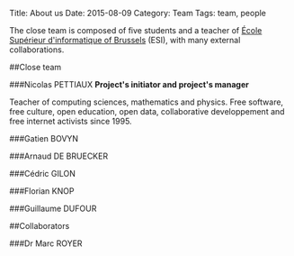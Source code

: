Title: About us
Date: 2015-08-09
Category: Team
Tags: team, people

The close team is composed of five students and a teacher of [École Supérieur d'informatique of Brussels](http://www.heb.be/esi) (ESI), with many external collaborations.

##Close team

###Nicolas PETTIAUX
**Project's initiator and project's manager**

Teacher of computing sciences, mathematics and physics.
Free software, free culture, open education, open data, collaborative developpement and free internet activists since 1995.

###Gatien BOVYN

###Arnaud DE BRUECKER

###Cédric GILON

###Florian KNOP

###Guillaume DUFOUR

##Collaborators

###Dr Marc ROYER

